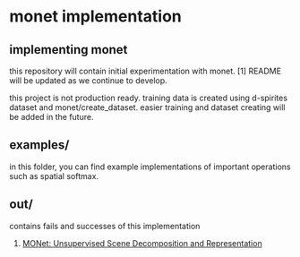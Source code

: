 # monet implementation

## implementing monet
this repository will contain initial experimentation with monet. [1] README will be updated as we continue to develop.

this project is not production ready. training data is created using
d-spirites dataset and monet/create_dataset. easier training and dataset
creating will be added in the future.

## examples/
in this folder, you can find example implementations of important 
operations such as spatial softmax.

## out/
contains fails and successes of this implementation

1. [MONet: Unsupervised Scene Decomposition and Representation](https://arxiv.org/abs/1901.11390)